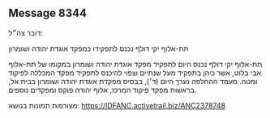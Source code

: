 ## Message 8344

דובר צה״ל: 

תת-אלוף יקי דולף נכנס לתפקידו כמפקד אוגדת יהודה ושומרון

תת-אלוף יקי דולף נכנס היום לתפקיד מפקד אוגדת יהודה ושומרון במקומו של תת-אלוף אבי בלוט, אשר כיהן בתפקיד מעל שנתיים וצפוי להיכנס לתפקיד מפקד המכללה לפיקוד ומטה. 
מעמד ההחלפה נערך היום (ד׳), בבסיס מפקדת אוגדת יהודה ושומרון בבית אל, בראשות מפקד פיקוד המרכז, אלוף יהודה פוקס ומפקדים נוספים.

מצורפות תמונות בנושא: https://IDFANC.activetrail.biz/ANC2378748

